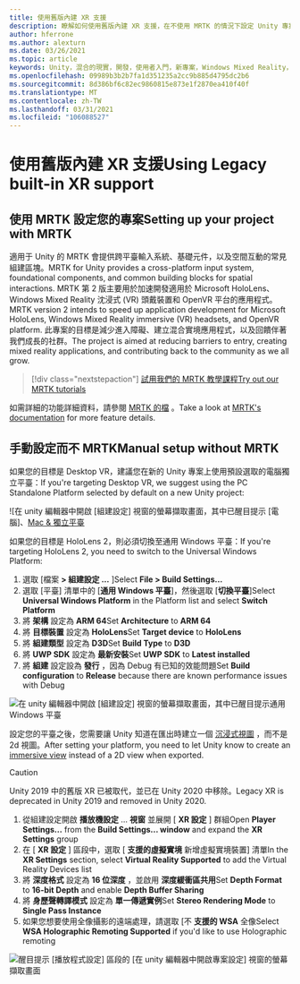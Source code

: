 ```yaml
---
title: 使用舊版內建 XR 支援
description: 瞭解如何使用舊版內建 XR 支援，在不使用 MRTK 的情況下設定 Unity 專案。
author: hferrone
ms.author: alexturn
ms.date: 03/26/2021
ms.topic: article
keywords: Unity，混合的現實，開發，使用者入門，新專案，Windows Mixed Reality，UWP，XR，效能，舊版，mrtk
ms.openlocfilehash: 09989b3b2b7fa1d351235a2cc9b885d4795dc2b6
ms.sourcegitcommit: 8d386bf6c82ec9860815e873e1f2870ea410f40f
ms.translationtype: MT
ms.contentlocale: zh-TW
ms.lasthandoff: 03/31/2021
ms.locfileid: "106088527"
---
```

# <a name="using-legacy-built-in-xr-support"></a><span data-ttu-id="a2ce7-104">使用舊版內建 XR 支援</span><span class="sxs-lookup"><span data-stu-id="a2ce7-104">Using Legacy built-in XR support</span></span>

## <a name="setting-up-your-project-with-mrtk"></a><span data-ttu-id="a2ce7-105">使用 MRTK 設定您的專案</span><span class="sxs-lookup"><span data-stu-id="a2ce7-105">Setting up your project with MRTK</span></span>

<span data-ttu-id="a2ce7-106">適用于 Unity 的 MRTK 會提供跨平臺輸入系統、基礎元件，以及空間互動的常見組建區塊。</span><span class="sxs-lookup"><span data-stu-id="a2ce7-106">MRTK for Unity provides a cross-platform input system, foundational components, and common building blocks for spatial interactions.</span></span> <span data-ttu-id="a2ce7-107">MRTK 第 2 版主要用於加速開發適用於 Microsoft HoloLens、Windows Mixed Reality 沈浸式 (VR) 頭戴裝置和 OpenVR 平台的應用程式。</span><span class="sxs-lookup"><span data-stu-id="a2ce7-107">MRTK version 2 intends to speed up application development for Microsoft HoloLens, Windows Mixed Reality immersive (VR) headsets, and OpenVR platform.</span></span> <span data-ttu-id="a2ce7-108">此專案的目標是減少進入障礙、建立混合實境應用程式，以及回饋伴著我們成長的社群。</span><span class="sxs-lookup"><span data-stu-id="a2ce7-108">The project is aimed at reducing barriers to entry, creating mixed reality applications, and contributing back to the community as we all grow.</span></span>

> [!div class="nextstepaction"]
> [<span data-ttu-id="a2ce7-109">試用我們的 MRTK 教學課程</span><span class="sxs-lookup"><span data-stu-id="a2ce7-109">Try out our MRTK tutorials</span></span>](https://docs.microsoft.com/windows/mixed-reality/develop/unity/tutorials/mr-learning-base-02?tabs=wsa)

<span data-ttu-id="a2ce7-110">如需詳細的功能詳細資料，請參閱 [MRTK 的檔](/windows/mixed-reality/mrtk-unity) 。</span><span class="sxs-lookup"><span data-stu-id="a2ce7-110">Take a look at [MRTK's documentation](/windows/mixed-reality/mrtk-unity) for more feature details.</span></span>

## <a name="manual-setup-without-mrtk"></a><span data-ttu-id="a2ce7-111">手動設定而不 MRTK</span><span class="sxs-lookup"><span data-stu-id="a2ce7-111">Manual setup without MRTK</span></span>

<span data-ttu-id="a2ce7-112">如果您的目標是 Desktop VR，建議您在新的 Unity 專案上使用預設選取的電腦獨立平臺：</span><span class="sxs-lookup"><span data-stu-id="a2ce7-112">If you're targeting Desktop VR, we suggest using the PC Standalone Platform selected by default on a new Unity project:</span></span>

![在 unity 編輯器中開啟 [組建設定] 視窗的螢幕擷取畫面，其中已醒目提示 [電腦]、[Mac & 獨立平臺](images/wmr-config-img-3.png)

<span data-ttu-id="a2ce7-114">如果您的目標是 HoloLens 2，則必須切換至通用 Windows 平臺：</span><span class="sxs-lookup"><span data-stu-id="a2ce7-114">If you're targeting HoloLens 2, you need to switch to the Universal Windows Platform:</span></span>

1.  <span data-ttu-id="a2ce7-115">選取 [檔案 **> 組建設定 ...** ]</span><span class="sxs-lookup"><span data-stu-id="a2ce7-115">Select **File > Build Settings...**</span></span>
2.  <span data-ttu-id="a2ce7-116">選取 [平臺] 清單中的 [**通用 Windows 平臺**]，然後選取 [**切換平臺**]</span><span class="sxs-lookup"><span data-stu-id="a2ce7-116">Select **Universal Windows Platform** in the Platform list and select **Switch Platform**</span></span>
3.  <span data-ttu-id="a2ce7-117">將 **架構** 設定為 **ARM 64**</span><span class="sxs-lookup"><span data-stu-id="a2ce7-117">Set **Architecture** to **ARM 64**</span></span>
4.  <span data-ttu-id="a2ce7-118">將 **目標裝置** 設定為 **HoloLens**</span><span class="sxs-lookup"><span data-stu-id="a2ce7-118">Set **Target device** to **HoloLens**</span></span>
5.  <span data-ttu-id="a2ce7-119">將 **組建類型** 設定為 **D3D**</span><span class="sxs-lookup"><span data-stu-id="a2ce7-119">Set **Build Type** to **D3D**</span></span>
6.  <span data-ttu-id="a2ce7-120">將 **UWP SDK** 設定為 **最新安裝**</span><span class="sxs-lookup"><span data-stu-id="a2ce7-120">Set **UWP SDK** to **Latest installed**</span></span>
7.  <span data-ttu-id="a2ce7-121">將 **組建** 設定設為 **發行** ，因為 Debug 有已知的效能問題</span><span class="sxs-lookup"><span data-stu-id="a2ce7-121">Set **Build configuration** to **Release** because there are known performance issues with Debug</span></span>

![在 unity 編輯器中開啟 [組建設定] 視窗的螢幕擷取畫面，其中已醒目提示通用 Windows 平臺](images/wmr-config-img-4.png)

<span data-ttu-id="a2ce7-123">設定您的平臺之後，您需要讓 Unity 知道在匯出時建立一個 [沉浸式視圖](../../design/app-views.md) ，而不是2d 視圖。</span><span class="sxs-lookup"><span data-stu-id="a2ce7-123">After setting your platform, you need to let Unity know to create an [immersive view](../../design/app-views.md) instead of a 2D view when exported.</span></span>

> [!CAUTION]
> <span data-ttu-id="a2ce7-124">Unity 2019 中的舊版 XR 已被取代，並已在 Unity 2020 中移除。</span><span class="sxs-lookup"><span data-stu-id="a2ce7-124">Legacy XR is deprecated in Unity 2019 and removed in Unity 2020.</span></span>

1. <span data-ttu-id="a2ce7-125">從組建設定開啟 **播放機設定** ... **視窗** 並展開 [ **XR 設定** ] 群組</span><span class="sxs-lookup"><span data-stu-id="a2ce7-125">Open **Player Settings...** from the **Build Settings... window** and expand the **XR Settings** group</span></span>
2. <span data-ttu-id="a2ce7-126">在 [ **XR 設定** ] 區段中，選取 [ **支援的虛擬實境** 新增虛擬實境裝置] 清單</span><span class="sxs-lookup"><span data-stu-id="a2ce7-126">In the **XR Settings** section, select **Virtual Reality Supported** to add the Virtual Reality Devices list</span></span>
3. <span data-ttu-id="a2ce7-127">將 **深度格式** 設定為 **16 位深度** ，並啟用 **深度緩衝區共用**</span><span class="sxs-lookup"><span data-stu-id="a2ce7-127">Set **Depth Format** to **16-bit Depth** and enable **Depth Buffer Sharing**</span></span>
4. <span data-ttu-id="a2ce7-128">將 **身歷聲轉譯模式** 設定為 **單一傳遞實例**</span><span class="sxs-lookup"><span data-stu-id="a2ce7-128">Set **Stereo Rendering Mode** to **Single Pass Instance**</span></span>
5. <span data-ttu-id="a2ce7-129">如果您想要使用全像攝影的遠端處理，請選取 [不 **支援的 WSA** 全像</span><span class="sxs-lookup"><span data-stu-id="a2ce7-129">Select **WSA Holographic Remoting Supported** if you'd like to use Holographic remoting</span></span> 

![醒目提示 [播放程式設定] 區段的 [在 unity 編輯器中開啟專案設定] 視窗的螢幕擷取畫面](images/wmr-config-img-9.png)